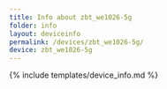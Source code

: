```yaml
---
title: Info about zbt_we1026-5g
folder: info
layout: deviceinfo
permalink: /devices/zbt_we1026-5g/
device: zbt_we1026-5g
---
```

{% include templates/device_info.md %}
